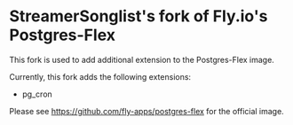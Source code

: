 # StreamerSonglist's fork of Fly.io's Postgres-Flex

This fork is used to add additional extension to the Postgres-Flex image.

Currently, this fork adds the following extensions:

- pg_cron


Please see https://github.com/fly-apps/postgres-flex for the official image.
